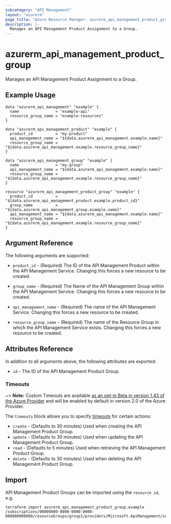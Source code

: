 ```yaml
---
subcategory: "API Management"
layout: "azurerm"
page_title: "Azure Resource Manager: azurerm_api_management_product_group"
description: |-
  Manages an API Management Product Assignment to a Group.
---
```


# azurerm_api_management_product_group

Manages an API Management Product Assignment to a Group.

## Example Usage

```hcl
data "azurerm_api_management" "example" {
  name                = "example-api"
  resource_group_name = "example-resources"
}

data "azurerm_api_management_product" "example" {
  product_id          = "my-product"
  api_management_name = "${data.azurerm_api_management.example.name}"
  resource_group_name = "${data.azurerm_api_management.example.resource_group_name}"
}

data "azurerm_api_management_group" "example" {
  name                = "my-group"
  api_management_name = "${data.azurerm_api_management.example.name}"
  resource_group_name = "${data.azurerm_api_management.example.resource_group_name}"
}

resource "azurerm_api_management_product_group" "example" {
  product_id          = "${data.azurerm_api_management_product.example.product_id}"
  group_name          = "${data.azurerm_api_management_group.example.name}"
  api_management_name = "${data.azurerm_api_management.example.name}"
  resource_group_name = "${data.azurerm_api_management.example.resource_group_name}"
}
```

## Argument Reference

The following arguments are supported:

* `product_id` - (Required) The ID of the API Management Product within the API Management Service. Changing this forces a new resource to be created.

* `group_name` - (Required) The Name of the API Management Group within the API Management Service. Changing this forces a new resource to be created.

* `api_management_name` - (Required) The name of the API Management Service. Changing this forces a new resource to be created.

* `resource_group_name` - (Required) The name of the Resource Group in which the API Management Service exists. Changing this forces a new resource to be created.

## Attributes Reference

In addition to all arguments above, the following attributes are exported:

* `id` - The ID of the API Management Product Group.

### Timeouts

~> **Note:** Custom Timeouts are available [as an opt-in Beta in version 1.43 of the Azure Provider](/docs/providers/azurerm/guides/2.0-beta.html) and will be enabled by default in version 2.0 of the Azure Provider.

The `timeouts` block allows you to specify [timeouts](https://www.terraform.io/docs/configuration/resources.html#timeouts) for certain actions:

* `create` - (Defaults to 30 minutes) Used when creating the API Management Product Group.
* `update` - (Defaults to 30 minutes) Used when updating the API Management Product Group.
* `read` - (Defaults to 5 minutes) Used when retrieving the API Management Product Group.
* `delete` - (Defaults to 30 minutes) Used when deleting the API Management Product Group.

## Import

API Management Product Groups can be imported using the `resource id`, e.g.

```shell
terraform import azurerm_api_management_product_group.example /subscriptions/00000000-0000-0000-0000-000000000000/resourceGroups/group1/providers/Microsoft.ApiManagement/service/service1/products/exampleId/groups/groupId
```
